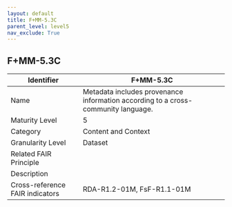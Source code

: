 ```yaml
---
layout: default
title: F+MM-5.3C
parent_level: level5
nav_exclude: True
---
```


## F+MM-5.3C

| Identifier | F+MM-5.3C |
| --------- | -----------|
| Name | Metadata includes provenance information according to a cross-community language. |
| Maturity Level | 5 |
| Category | Content and Context |
| Granularity Level | Dataset |
| Related FAIR Principle |  |
| Description |  |
| Cross-reference FAIR indicators | RDA-R1.2-01M, FsF-R1.1-01M |
